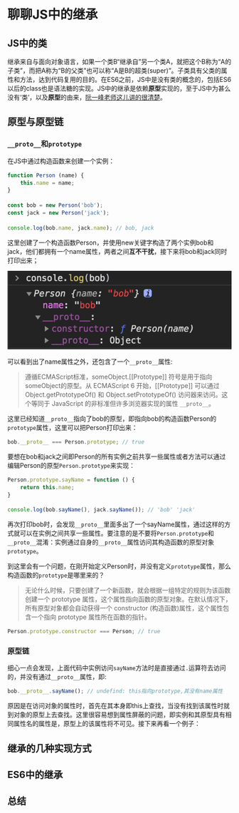 # 聊聊JS中的继承

## JS中的类

继承来自与面向对象语言，如果一个类B“继承自”另一个类A，就把这个B称为“A的子类”，而把A称为“B的父类”也可以称“A是B的超类(super)”。子类具有父类的属性和方法，达到代码复用的目的。在ES6之前，JS中是没有类的概念的，包括ES6以后的class也是语法糖的实现。JS中的继承是依赖**原型**实现的，至于JS中为甚么没有‘类’，以及**原型**的由来，[阮一峰老师这儿讲的很清楚](http://www.ruanyifeng.com/blog/2011/06/designing_ideas_of_inheritance_mechanism_in_javascript.html)。

## 原型与原型链

### `__proto__`和`prototype`

在JS中通过构造函数来创建一个实例：

```javascript
function Person (name) {
    this.name = name;
}

const bob = new Person('bob');
const jack = new Person('jack');

console.log(bob.name, jack.name); // bob, jack
```

这里创建了一个构造函数Person，并使用new关键字构造了两个实例bob和jack，他们都拥有一个name属性，两者之间**互不干扰**，接下来将bob和jack同时打印出来；

![1.jpg](https://github.com/hyden-tan/blog/raw/master/js-collection/inherit/images/1.png)

可以看到出了name属性之外，还包含了一个`__proto__`属性:
> 遵循ECMAScript标准，someObject.[[Prototype]] 符号是用于指向 someObject的原型。从 ECMAScript 6 开始，[[Prototype]] 可以通过 Object.getPrototypeOf() 和 Object.setPrototypeOf() 访问器来访问。这个等同于 JavaScript 的非标准但许多浏览器实现的属性 `__proto__`。

这里已经知道`__proto__`指向了bob的原型，即指向bob的构造函数Person的`prototype`属性，这里可以把Person打印出来：

```javascript
bob.__proto__ === Person.prototype; // true
```

要想在bob和jack之间即Person的所有实例之前共享一些属性或者方法可以通过编辑Person的原型`Person.prototype`来实现：

```javascript
Person.prototype.sayName = function () {
    return this.name;
}

console.log(bob.sayName(), jack.sayName()); // 'bob' 'jack'
```

再次打印bob时，会发现`__proto__`里面多出了一个sayName属性，通过这样的方式就可以在实例之间共享一些属性。要注意的是不要将`Person.prototype`和`__proto__`混淆：实例通过自身的`__proto__`属性访问其构造函数的原型对象`prototype`。

到这里会有一个问题，在刚开始定义Person时，并没有定义`prototype`属性，那么构造函数的`prototype`是哪里来的？

> 无论什么时候，只要创建了一个新函数，就会根据一组特定的规则为该函数创建一个 prototype 属性，这个属性指向函数的原型对象。在默认情况下，所有原型对象都会自动获得一个 constructor (构造函数)属性，这个属性包含一个指向 prototype 属性所在函数的指针。

```javascript
Person.prototype.constructor === Person; // true
```

### 原型链

细心一点会发现，上面代码中实例访问`sayName`方法时是直接通过`.`运算符去访问的，并没有通过`__proto__`属性，即:

```javascript
bob.__proto__.sayName(); // undefind: this指向prototype,其没有name属性
```

原因是在访问对象的属性时，首先在其本身即this上查找，当没有找到该属性时就到对象的原型上去查找。这里很容易想到属性屏蔽的问题，即实例和其原型具有相同属性名的属性是，原型上的该属性将不可见。接下来再看一个例子：

## 继承的几种实现方式

## ES6中的继承

## 总结